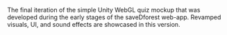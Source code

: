 The final iteration of the simple Unity WebGL quiz mockup that was developed during the early stages of the saveDforest web-app. Revamped visuals, UI, and sound effects are showcased in this version.
